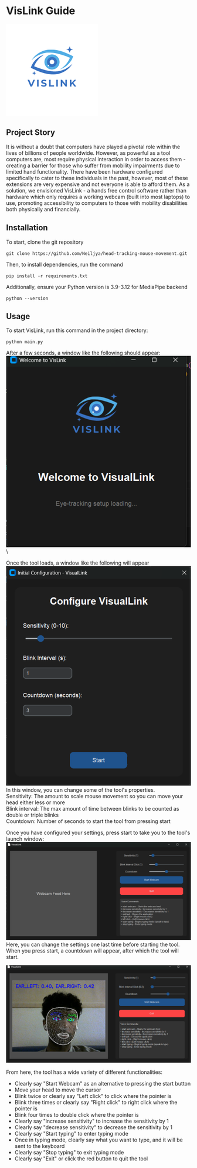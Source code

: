 # VisLink Guide
![Logo](/vislink_logo.png)
## Project Story
It is without a doubt that computers have played a pivotal role within the lives of billions of people worldwide. However, as powerful as a tool computers are, most require physical interaction in order to access them - creating a barrier for those who suffer from mobility impairments due to limited hand functionality. There have been hardware configured specifically to cater to these individuals in the past, however, most of these extensions are very expensive and not everyone is able to afford them. As a solution, we envisioned VisLink - a hands free control software rather than hardware which only requires a working webcam (built into most laptops) to use, promoting accessibility to computers to those with mobility disabilities both physically and financially.
## Installation
To start, clone the git repository
```
git clone https://github.com/Neiljya/head-tracking-mouse-movement.git
```
Then, to install dependencies, run the command
```
pip install -r requirements.txt
```
Additionally, ensure your Python version is 3.9-3.12 for MediaPipe backend
```
python --version
```
## Usage
To start VisLink, run this command in the project directory:
```
python main.py
```

After a few seconds, a window like the following should appear:\
![first window](/readmeAssets/screen1.png)\

Once the tool loads, a window like the following will appear\
![second window](/readmeAssets/screen2.png)\
In this window, you can change some of the tool's properties.\
Sensitivity: The amount to scale mouse movement so you can move your head either less or more\
Blink interval: The max amount of time between blinks to be counted as double or triple blinks\
Countdown: Number of seconds to start the tool from pressing start

Once you have configured your settings, press start to take you to the tool's launch window:\
![third_window](/readmeAssets/screen3.png)\
Here, you can change the settings one last time before starting the tool. When you press start, a countdown will appear, after which the tool will start.

![fourth window](/readmeAssets/screen4.png)

From here, the tool has a wide variety of different functionalities:
- Clearly say "Start Webcam" as an alternative to pressing the start button
- Move your head to move the cursor
- Blink twice or clearly say "Left click" to click where the pointer is
- Blink three times or clearly say "Right click" to right click where the pointer is
- Blink four times to double click where the pointer is
- Clearly say "increase sensitivity" to increase the sensitivity by 1
- Clearly say "decrease sensitivity" to decrease the sensitivity by 1
- Clearly say "Start typing" to enter typing mode
- Once in typing mode, clearly say what you want to type, and it will be sent to the keyboard
- Clearly say "Stop typing" to exit typing mode
- Clearly say "Exit" or click the red button to quit the tool
